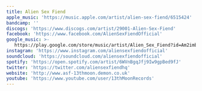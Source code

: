 ```yaml
---
title: Alien Sex Fiend
apple_music: 'https://music.apple.com/artist/alien-sex-fiend/6515424'
bandcamp: ''
discogs: 'https://www.discogs.com/artist/29001-Alien-Sex-Fiend'
facebook: 'https://www.facebook.com/AlienSexFiendOfficial'
google_music: >-
   https://play.google.com/store/music/artist/Alien_Sex_Fiend?id=Am2imb57d2bk5elnetu56reit6m
instagram: 'https://www.instagram.com/aliensexfiendofficial'
soundcloud: 'https://soundcloud.com/aliensexfiendofficial'
spotify: 'https://open.spotify.com/artist/6WVnBgqJfj9Iw9gpBed9fJ'
twitter: 'https://twitter.com/aliensexfiendhq'
website: 'http://www.asf-13thmoon.demon.co.uk'
youtube: 'https://www.youtube.com/user/13thMoonRecords'
---
```

